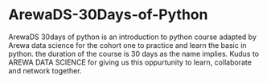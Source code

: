 # ArewaDS-30Days-of-Python
ArewaDS 30days of python is an introduction to python course adapted by Arewa data science for the cohort one to practice and learn the basic in python.
the duration of the course is 30 days as the name implies. Kudus to AREWA DATA SCIENCE for giving us this oppurtunity to learn, collaborate and network together.
